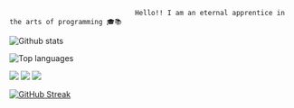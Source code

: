                                    Hello!! I am an eternal apprentice in the arts of programming 🎓📚

![Github stats](https://github-readme-stats.vercel.app/api?username=gustavopess&count_private=true&show_icons=true&theme=radical) 

![Top languages](https://github-readme-stats.vercel.app/api/top-langs/?username=gustavopess&show_icons=true&theme=radical)

<img src="https://img.shields.io/badge/-HTML-e34f26?logo=html5&logoColor=fff"> <img src="https://img.shields.io/badge/CSS-239120?&style=for-the-badge&logo=css3&logoColor=white"> <img src="https://img.shields.io/badge/JavaScript-323330?style=for-the-badge&logo=javascript&logoColor=F7DF1E">


[![GitHub Streak](https://github-readme-streak-stats.herokuapp.com/?user=gustavopess&theme=dark)](https://git.io/streak-stats)
